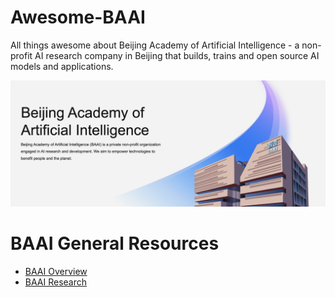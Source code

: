 # Awesome-BAAI
All things awesome about Beijing Academy of Artificial Intelligence - a non-profit AI research company in Beijing that builds, trains and open source AI models and applications.

<img src="./images/banner.png" />

# BAAI General Resources
<ul>
  <li><a href="https://www.baai.ac.cn/english.html#About">BAAI Overview</a></li>
  <li><a href="https://www.baai.ac.cn/researchcenter.html">BAAI Research</a></li>
</ul>
